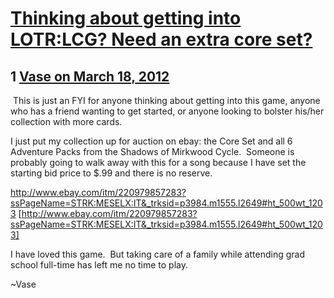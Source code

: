 # [Thinking about getting into LOTR:LCG?  Need an extra core set?](https://community.fantasyflightgames.com/topic/61997-thinking-about-getting-into-lotrlcg-need-an-extra-core-set/)

## 1 [Vase on March 18, 2012](https://community.fantasyflightgames.com/topic/61997-thinking-about-getting-into-lotrlcg-need-an-extra-core-set/?do=findComment&comment=606990)

 This is just an FYI for anyone thinking about getting into this game, anyone who has a friend wanting to get started, or anyone looking to bolster his/her collection with more cards.

I just put my collection up for auction on ebay: the Core Set and all 6 Adventure Packs from the Shadows of Mirkwood Cycle.  Someone is probably going to walk away with this for a song because I have set the starting bid price to $.99 and there is no reserve.  

http://www.ebay.com/itm/220979857283?ssPageName=STRK:MESELX:IT&_trksid=p3984.m1555.l2649#ht_500wt_1203 [http://www.ebay.com/itm/220979857283?ssPageName=STRK:MESELX:IT&_trksid=p3984.m1555.l2649#ht_500wt_1203]

I have loved this game.  But taking care of a family while attending grad school full-time has left me no time to play.  

~Vase

